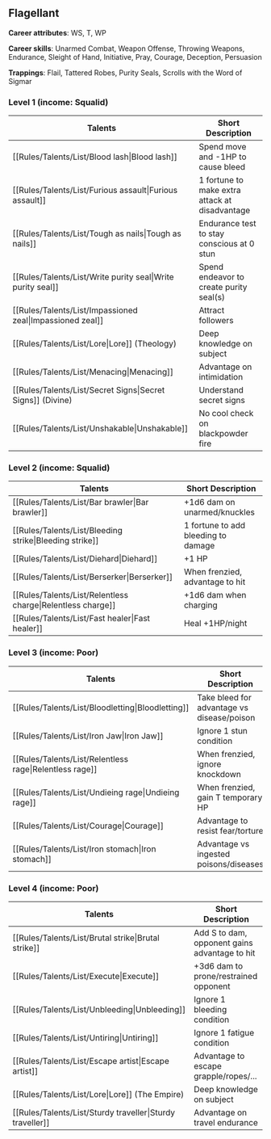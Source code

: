 
## Flagellant

**Career attributes**: WS, T, WP

**Career skills**: Unarmed Combat, Weapon Offense, Throwing Weapons, Endurance, Sleight of Hand, Initiative, Pray, Courage, Deception, Persuasion

**Trappings**: Flail, Tattered Robes, Purity Seals, Scrolls with the Word of Sigmar

### Level 1 (income: Squalid)

| Talents | Short Description |
| --- | --- |
| [[Rules/Talents/List/Blood lash\|Blood lash]] | Spend move and -1HP to cause bleed |
| [[Rules/Talents/List/Furious assault\|Furious assault]] | 1 fortune to make extra attack at disadvantage |
| [[Rules/Talents/List/Tough as nails\|Tough as nails]] | Endurance test to stay conscious at 0 stun |
| [[Rules/Talents/List/Write purity seal\|Write purity seal]] | Spend endeavor to create purity seal(s) |
| [[Rules/Talents/List/Impassioned zeal\|Impassioned zeal]] | Attract followers |
| [[Rules/Talents/List/Lore\|Lore]] (Theology) | Deep knowledge on subject |
| [[Rules/Talents/List/Menacing\|Menacing]] | Advantage on intimidation |
| [[Rules/Talents/List/Secret Signs\|Secret Signs]] (Divine) | Understand secret signs |
| [[Rules/Talents/List/Unshakable\|Unshakable]] | No cool check on blackpowder fire |


### Level 2 (income: Squalid)

| Talents | Short Description |
| --- | --- |
| [[Rules/Talents/List/Bar brawler\|Bar brawler]] | +1d6 dam on unarmed/knuckles |
| [[Rules/Talents/List/Bleeding strike\|Bleeding strike]] | 1 fortune to add bleeding to damage |
| [[Rules/Talents/List/Diehard\|Diehard]] | +1 HP |
| [[Rules/Talents/List/Berserker\|Berserker]] | When frenzied, advantage to hit |
| [[Rules/Talents/List/Relentless charge\|Relentless charge]] | +1d6 dam when charging |
| [[Rules/Talents/List/Fast healer\|Fast healer]] | Heal +1HP/night |


### Level 3 (income: Poor)

| Talents | Short Description |
| --- | --- |
| [[Rules/Talents/List/Bloodletting\|Bloodletting]] | Take bleed for advantage vs disease/poison |
| [[Rules/Talents/List/Iron Jaw\|Iron Jaw]] | Ignore 1 stun condition |
| [[Rules/Talents/List/Relentless rage\|Relentless rage]] | When frenzied, ignore knockdown |
| [[Rules/Talents/List/Undieing rage\|Undieing rage]] | When frenzied, gain T temporary HP |
| [[Rules/Talents/List/Courage\|Courage]] | Advantage to resist fear/torture |
| [[Rules/Talents/List/Iron stomach\|Iron stomach]] | Advantage vs ingested poisons/diseases |


### Level 4 (income: Poor)

| Talents | Short Description |
| --- | --- |
| [[Rules/Talents/List/Brutal strike\|Brutal strike]] | Add S to dam, opponent gains advantage to hit |
| [[Rules/Talents/List/Execute\|Execute]] | +3d6 dam to prone/restrained opponent |
| [[Rules/Talents/List/Unbleeding\|Unbleeding]] | Ignore 1 bleeding condition |
| [[Rules/Talents/List/Untiring\|Untiring]] | Ignore 1 fatigue condition |
| [[Rules/Talents/List/Escape artist\|Escape artist]] | Advantage to escape grapple/ropes/... |
| [[Rules/Talents/List/Lore\|Lore]] (The Empire) | Deep knowledge on subject |
| [[Rules/Talents/List/Sturdy traveller\|Sturdy traveller]] | Advantage on travel endurance |



